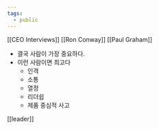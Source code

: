 ```yaml
---
tags:
  - public
---
```

[[CEO Interviews]] [[Ron Conway]] [[Paul Graham]]

* 결국 사람이 가장 중요하다.
* 이런 사람이면 최고다
	* 인격
	* 소통
	* 열정
	* 리더쉽
	* 제품 중심적 사고

[[leader]]

